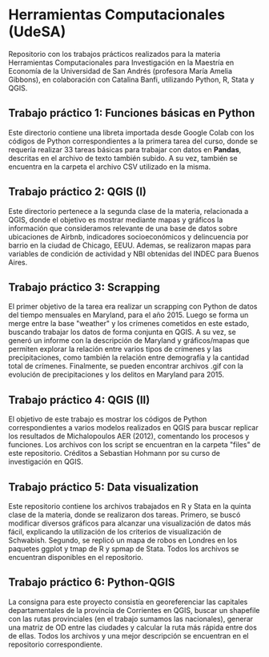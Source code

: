 # Herramientas Computacionales (UdeSA)
Repositorio con los trabajos prácticos realizados para la materia Herramientas Computacionales para Investigación en la Maestría en Economía de la Universidad de San Andrés (profesora María Amelia Gibbons), en colaboración con Catalina Banfi, utilizando Python, R, Stata y QGIS.

## Trabajo práctico 1: Funciones básicas en Python

Este directorio contiene una libreta importada desde Google Colab con los códigos de Python correspondientes a la primera tarea del curso, donde se requería realizar 33 tareas básicas para trabajar con datos en **Pandas**, descritas en el archivo de texto también subido. A su vez, también se encuentra en la carpeta el archivo CSV utilizado en la misma.

## Trabajo práctico 2: QGIS (I)

Este directorio pertenece a la segunda clase de la materia, relacionada a QGIS, donde el objetivo es mostrar mediante mapas y gráficos la información que consideramos relevante de una base de datos sobre ubicaciones de Airbnb, indicadores socioeconómicos y delincuencia por barrio en la ciudad de Chicago, EEUU. Ademas, se realizaron mapas para variables de condición de actividad y NBI obtenidas del INDEC para Buenos Aires.

## Trabajo práctico 3: Scrapping

El primer objetivo de la tarea era realizar un scrapping con Python de datos del tiempo mensuales en Maryland, para el año 2015. Luego se forma un merge entre la base "weather" y los crímenes cometidos en este estado, buscando trabajar los datos de forma conjunta en QGIS. A su vez, se generó un informe con la descripción de Maryland y gráficos/mapas que permiten explorar la relación entre varios tipos de crímenes y las precipitaciones, como también la relación entre demografía y la cantidad total de crímenes. Finalmente, se pueden encontrar archivos .gif con la evolución de precipitaciones y los delitos en Maryland para 2015.

## Trabajo práctico 4: QGIS (II)

El objetivo de este trabajo es mostrar los códigos de Python correspondientes a varios modelos realizados en QGIS para buscar replicar los resultados de Michalopoulos AER (2012), comentando los procesos y funciones. Los archivos con los script se encuentran en la carpeta "files" de este repositorio. Créditos a Sebastian Hohmann por su curso de investigación en QGIS.

## Trabajo práctico 5: Data visualization 

Este repositorio contiene los archivos trabajados en R y Stata en la quinta clase de la materia, donde se realizaron dos tareas. Primero, se buscó modificar diversos gráficos para alcanzar una visualización de datos más fácil, explicando la utilización de los criterios de visualización de Schwabish. Segundo, se replicó un mapa de robos en Londres en los paquetes ggplot y tmap de R y spmap de Stata. Todos los archivos se encuentran disponibles en el repositorio.

## Trabajo práctico 6: Python-QGIS

La consigna para este proyecto consistía en georeferenciar las capitales departamentales de la provincia de Corrientes en QGIS, buscar un shapefile con las rutas provinciales (en el trabajo sumamos las nacionales), generar una matriz de OD entre las ciudades y calcular la ruta más rápida entre dos de ellas. Todos los archivos y una mejor descripción se encuentran en el repositorio correspondiente.
